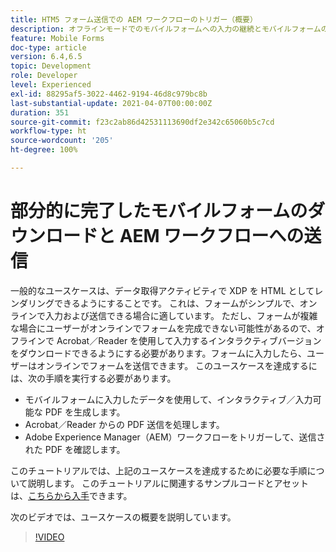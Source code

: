 ```yaml
---
title: HTM5 フォーム送信での AEM ワークフローのトリガー（概要）
description: オフラインモードでのモバイルフォームへの入力の継続とモバイルフォームの送信による AEM ワークフローのトリガー
feature: Mobile Forms
doc-type: article
version: 6.4,6.5
topic: Development
role: Developer
level: Experienced
exl-id: 88295af5-3022-4462-9194-46d8c979bc8b
last-substantial-update: 2021-04-07T00:00:00Z
duration: 351
source-git-commit: f23c2ab86d42531113690df2e342c65060b5c7cd
workflow-type: ht
source-wordcount: '205'
ht-degree: 100%

---
```


# 部分的に完了したモバイルフォームのダウンロードと AEM ワークフローへの送信

一般的なユースケースは、データ取得アクティビティで XDP を HTML としてレンダリングできるようにすることです。 これは、フォームがシンプルで、オンラインで入力および送信できる場合に適しています。 ただし、フォームが複雑な場合にユーザーがオンラインでフォームを完成できない可能性があるので、オフラインで Acrobat／Reader を使用して入力するインタラクティブバージョンをダウンロードできるようにする必要があります。フォームに入力したら、ユーザーはオンラインでフォームを送信できます。
このユースケースを達成するには、次の手順を実行する必要があります。

* モバイルフォームに入力したデータを使用して、インタラクティブ／入力可能な PDF を生成します。
* Acrobat／Reader からの PDF 送信を処理します。
* Adobe Experience Manager（AEM）ワークフローをトリガーして、送信された PDF を確認します。

このチュートリアルでは、上記のユースケースを達成するために必要な手順について説明します。 このチュートリアルに関連するサンプルコードとアセットは、[こちらから入手](part-four.md)できます。

次のビデオでは、ユースケースの概要を説明しています。

>[!VIDEO](https://video.tv.adobe.com/v/29677?quality=12&learn=on)

